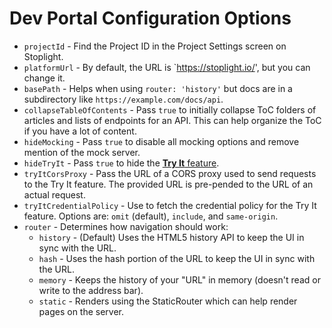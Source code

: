 # Dev Portal Configuration Options

- `projectId` - Find the Project ID in the Project Settings screen on Stoplight.
- `platformUrl` - By default, the URL is `https://stoplight.io/', but you can change it.
- `basePath` - Helps when using `router: 'history'` but docs are in a subdirectory like `https://example.com/docs/api`.
- `collapseTableOfContents` - Pass `true` to initially collapse ToC folders of articles and lists of endpoints for an API. This can help organize the ToC if you have a lot of content.
- `hideMocking` - Pass `true` to disable all mocking options and remove mention of the mock server.
- `hideTryIt` - Pass `true` to hide the [**Try It** feature](https://meta.stoplight.io/docs/platform/ZG9jOjM2OTM3Mjky-try-it).
- `tryItCorsProxy` - Pass the URL of a CORS proxy used to send requests to the Try It feature. The provided URL is pre-pended to the URL of an actual request.
- `tryItCredentialPolicy` - Use to fetch the credential policy for the Try It feature. Options are: `omit` (default), `include`, and `same-origin`.
- `router` -  Determines how navigation should work:
  - `history` - (Default) Uses the HTML5 history API to keep the UI in sync with the URL.
  - `hash` - Uses the hash portion of the URL to keep the UI in sync with the URL.
  - `memory` - Keeps the history of your "URL" in memory (doesn't read or write to the address bar).
  - `static` - Renders using the StaticRouter which can help render pages on the server.